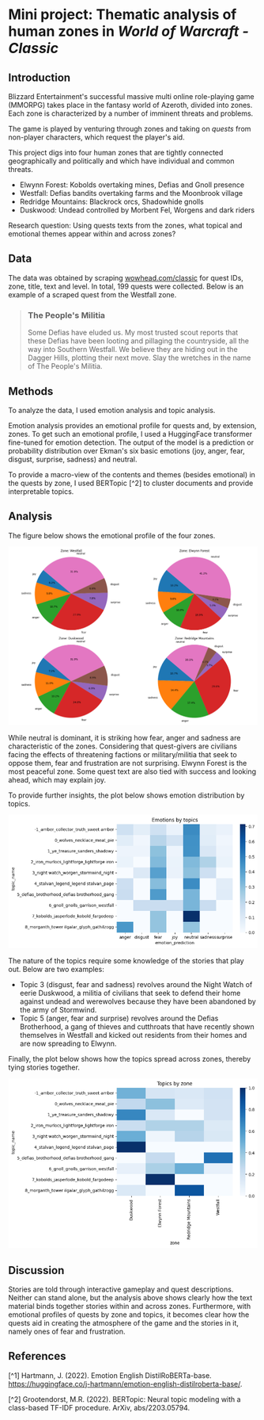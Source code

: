 # Mini project: Thematic analysis of human zones in _World of Warcraft - Classic_

## Introduction
Blizzard Entertainment's successful massive multi online role-playing game (MMORPG) takes place in the fantasy world of Azeroth, divided into zones. Each zone is characterized by a number of imminent threats and problems.

The game is played by venturing through zones and taking on _quests_ from non-player characters, which request the player's aid.

This project digs into four human zones that are tightly connected geographically and politically and which have individual and common threats.
- Elwynn Forest: Kobolds overtaking mines, Defias and Gnoll presence
- Westfall: Defias bandits overtaking farms and the Moonbrook village
- Redridge Mountains: Blackrock orcs, Shadowhide gnolls
- Duskwood: Undead controlled by Morbent Fel, Worgens and dark riders

Research question: Using quests texts from the zones, what topical and emotional themes appear within and across zones?

## Data
The data was obtained by scraping [wowhead.com/classic](https://www.wowhead.com/classic) for quest IDs, zone, title, text and level. In total, 199 quests were collected. Below is an example of a scraped quest from the Westfall zone.

> ### The People's Militia
> Some Defias have eluded us. My most trusted scout reports that these Defias have been looting and pillaging the countryside, all the way into Southern Westfall. We believe they are hiding out in the Dagger Hills, plotting their next move. Slay the wretches in the name of The People's Militia.

## Methods
To analyze the data, I used emotion analysis and topic analysis.

Emotion analysis provides an emotional profile for quests and, by extension, zones. To get such an emotional profile, I used a HuggingFace transformer fine-tuned for emotion detection. The output of the model is a prediction or probability distribution over Ekman's six basic emotions (joy, anger, fear, disgust, surprise, sadness) and neutral.

To provide a macro-view of the contents and themes (besides emotional) in the quests by zone, I used BERTopic [^2] to cluster documents and provide interpretable topics.

## Analysis
The figure below shows the emotional profile of the four zones.

![emotions_by_zone_piecharts.png](output/emotions_by_zone_piecharts.png)

While neutral is dominant, it is striking how fear, anger and sadness are characteristic of the zones. Considering that quest-givers are civilians facing the effects of threatening factions or military/militia that seek to oppose them, fear and frustration are not surprising. Elwynn Forest is the most peaceful zone. Some quest text are also tied with success and looking ahead, which may explain joy.

To provide further insights, the plot below shows emotion distribution by topics.

![emotion_by_topic.png](output/emotion_by_topic.png)

The nature of the topics require some knowledge of the stories that play out. Below are two examples:
- Topic 3 (disgust, fear and sadness) revolves around the Night Watch of eerie Duskwood, a militia of civilians that seek to defend their home against undead and werewolves because they have been abandoned by the army of Stormwind.
- Topic 5 (anger, fear and surprise) revolves around the Defias Brotherhood, a gang of thieves and cutthroats that have recently shown themselves in Westfall and kicked out residents from their homes and are now spreading to Elwynn.

Finally, the plot below shows how the topics spread across zones, thereby tying stories together.

![topics_by_zone.png](output/topics_by_zone.png)

## Discussion
Stories are told through interactive gameplay and quest descriptions. Neither can stand alone, but the analysis above shows clearly how the text material binds together stories within and across zones. Furthermore, with emotional profiles of quests by zone and topics, it becomes clear how the quests aid in creating the atmosphere of the game and the stories in it, namely ones of fear and frustration. 

## References

[^1] Hartmann, J. (2022). Emotion English DistilRoBERTa-base. https://huggingface.co/j-hartmann/emotion-english-distilroberta-base/.

[^2] Grootendorst, M.R. (2022). BERTopic: Neural topic modeling with a class-based TF-IDF procedure. ArXiv, abs/2203.05794.
